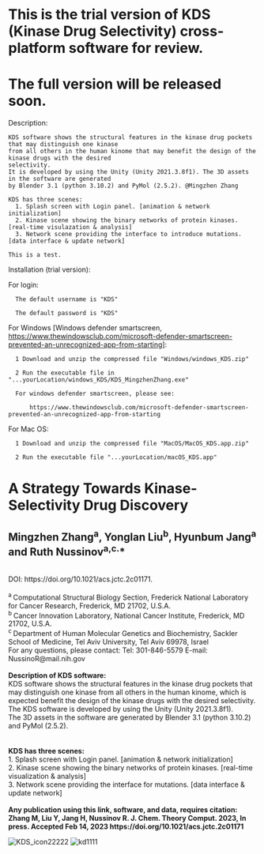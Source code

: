 # This is the trial version of KDS (Kinase Drug Selectivity) cross-platform software for review. 
# The full version will be released soon.

Description:
  
    KDS software shows the structural features in the kinase drug pockets that may distinguish one kinase 
    from all others in the human kinome that may benefit the design of the kinase drugs with the desired 
    selectivity. 
    It is developed by using the Unity (Unity 2021.3.8f1). The 3D assets in the software are generated 
    by Blender 3.1 (python 3.10.2) and PyMol (2.5.2). @Mingzhen Zhang

    KDS has three scenes:
      1. Splash screen with Login panel. [animation & network initialization]
      2. Kinase scene showing the binary networks of protein kinases. [real-time visulazation & analysis]
      3. Network scene providing the interface to introduce mutations. [data interface & update network]

    This is a test.

Installation (trial version):
    
  For login:
  
      The default username is "KDS"
  
      The default password is "KDS"
      
      
  For Windows [Windows defender smartscreen, 
  https://www.thewindowsclub.com/microsoft-defender-smartscreen-prevented-an-unrecognized-app-from-starting]:
  
      1 Download and unzip the compressed file "Windows/windows_KDS.zip"
      
      2 Run the executable file in "...yourLocation/windows_KDS/KDS_MingzhenZhang.exe"
      
      For windows defender smartscreen, please see:
      
          https://www.thewindowsclub.com/microsoft-defender-smartscreen-prevented-an-unrecognized-app-from-starting
 
  For Mac OS:
 
      1 Download and unzip the compressed file "MacOS/MacOS_KDS.app.zip" 
      
      2 Run the executable file "...yourLocation/macOS_KDS.app"
      
  
          
# A Strategy Towards Kinase-Selectivity Drug Discovery 
## Mingzhen Zhang<sup>a</sup>, Yonglan Liu<sup>b</sup>, Hyunbum Jang<sup>a</sup> and Ruth Nussinov<sup>a,c.</sup>*
<br>
DOI: https://doi.org/10.1021/acs.jctc.2c01171.<br>
<br>
<sup>a </sup>Computational Structural Biology Section, Frederick National Laboratory for Cancer Research, Frederick, MD 21702, U.S.A.<br>
<sup>b </sup>Cancer Innovation Laboratory, National Cancer Institute, Frederick, MD 21702, U.S.A.<br>
<sup>c </sup>Department of Human Molecular Genetics and Biochemistry, Sackler School of Medicine, Tel Aviv University, Tel Aviv 69978, Israel<br>
For any questions, please contact: Tel: 301-846-5579 E-mail: NussinoR@mail.nih.gov <br>
<br>
<strong>Description of KDS software:</strong><br>
KDS software shows the structural features in the kinase drug pockets that may distinguish one kinase from all others in the human kinome, which is expected benefit the design of the kinase drugs with the desired selectivity. <br>
The KDS software is developed by using the Unity (Unity 2021.3.8f1).<br> 
The 3D assets in the software are generated by Blender 3.1 (python 3.10.2) and PyMol (2.5.2).<br> 
<br><br>
<strong>KDS has three scenes:</strong><br>
  1. Splash screen with Login panel. [animation & network initialization] <br>
  2. Kinase scene showing the binary networks of protein kinases. [real-time visualization & analysis] <br>
  3. Network scene providing the interface for mutations. [data interface & update network]
<br><br>
<strong>Any publication using this link, software, and data, requires citation:</strong> <br>
<strong>Zhang M, Liu Y, Jang H, Nussinov R. J. Chem. Theory Comput. 2023, In press. Accepted Feb 14, 2023 https://doi.org/10.1021/acs.jctc.2c01171 </strong>

![KDS_icon22222](https://user-images.githubusercontent.com/113205192/190409493-3c912ce5-8b3b-4fcf-b7d0-d169617c9ce0.png)
![kd1111](https://user-images.githubusercontent.com/113205192/190409711-29cadacb-9611-4988-8946-4648a91db67d.JPG)



